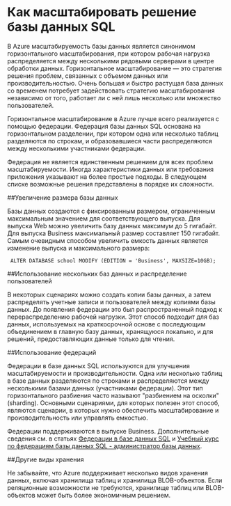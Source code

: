 <properties linkid="manage-services-how-to-scale-a-sqldb" urlDisplayName="Масштабирование" pageTitle="Масштабирование базы данных SQL - Azure" metaKeywords="" description="Узнайте о возможностях масштабирования базы данных SQL в Azure." metaCanonical="" services="sql-database" documentationCenter="" title="Как масштабировать решение базы данных SQL" authors="" solutions="" manager="" editor="" />





<h1 id="scale">Как масштабировать решение базы данных SQL</h1>


В Azure масштабируемость базы данных является синонимом горизонтального масштабирования, при котором рабочая нагрузка распределяется между несколькими рядовыми серверами в центре обработки данных. Горизонтальное масштабирование — это стратегия решения проблем, связанных с объемом данных или производительностью. Очень большая и быстро растущая база данных со временем потребует задействовать стратегию масштабирования независимо от того, работает ли с ней лишь несколько или множество пользователей.

Горизонтальное масштабирование в Azure лучше всего реализуется с помощью федерации. Федерация базы данных SQL основана на горизонтальном разделении, при котором одна или несколько таблиц разделяются по строкам, и образовавшиеся части распределяются между несколькими участниками федерации. 

Федерация не является единственным решением для всех проблем масштабируемости. Иногда характеристики данных или требования приложения указывают на более простые подходы. В следующем списке возможные решения представлены в порядке их сложности.

##Увеличение размера базы данных

Базы данных создаются с фиксированным размером, ограниченным максимальным значением для соответствующего выпуска. Для выпуска Web можно увеличить базу данных максимум до 5 гигабайт. Для выпуска Business максимальный размер составляет 150 гигабайт. Самым очевидным способом увеличить емкость данных является изменение выпуска и максимального размера:

     ALTER DATABASE school MODIFY (EDITION = 'Business', MAXSIZE=10GB);

##Использование нескольких баз данных и распределение пользователей

В некоторых сценариях можно создать копии базы данных, а затем распределять учетные записи и пользователей между копиями базы данных. До появления федерации это был распространенный подход к перераспределению рабочей нагрузки. Этот способ подходит для баз данных, используемых на краткосрочной основе с последующим объединением в главную базу данных, хранящуюся локально, и для решений, предоставляющих данные только для чтения.

##Использование федераций

Федерации в базе данных SQL используются для улучшения масштабируемости и производительности. Одна или несколько таблиц в базе данных разделяются по строками и распределяются между несколькими базами данных (участниками федерации). Этот тип горизонтального разбиения часто называют "разбиением на осколки" (sharding). Основными сценариями, для которых полезен этот способ, являются сценарии, в которых нужно обеспечить масштабирование и производительность или управлять емкостью. 

Федерации поддерживаются в выпуске Business. Дополнительные сведения см. в статьях [Федерации в базе данных SQL][] и [Учебный курс по федерациям базы данных SQL - администратор базы данных][].

##Другие виды хранения

Не забывайте, что Azure поддерживает несколько видов хранения данных, включая хранилища таблиц и хранилища BLOB-объектов. Если реляционные возможности не требуются, хранилище таблиц или BLOB-объектов может быть более экономичным решением. 

[Федерации в базе данных SQL]: http://msdn.microsoft.com/ru-ru/library/windowsazure/hh597452.aspx
[Учебный курс по федерациям базы данных SQL - администратор базы данных]: http://msdn.microsoft.com/ru-ru/library/windowsazure/hh778416.aspx

